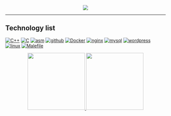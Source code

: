 <p align="center">
  <a href="https://profile.intra.42.fr/users/melisha">
    <img src="https://badge42.herokuapp.com/api/stats/melisha?darkmode=true"/>
  </a>
</p>

<hr>

## Technology list
[![C++](https://img.shields.io/badge/-C%2b%2b-090909?style=flat-square&logo=C%2b%2b)](https://ru.wikipedia.org/wiki/C%2B%2B)
[![C](https://img.shields.io/badge/-C-090909?style=flat-square&logo=C)](https://en.wikipedia.org/wiki/C_(programming_language))
[![asm](https://img.shields.io/badge/-asm-090909?style=flat-square&logo=asm&logoColor=ccf5ff)](https://en.wikipedia.org/wiki/ASM)
[![github](https://img.shields.io/badge/-github-090909?style=flat-square&logo=github)](https://ru.wikipedia.org/wiki/GitHub)
[![Docker](https://img.shields.io/badge/-Docker-090909?style=flat-square&logo=docker)](https://ru.wikipedia.org/wiki/Docker)
[![nginx](https://img.shields.io/badge/-nginx-090909?style=flat-square&logo=nginx)](https://ru.wikipedia.org/wiki/Nginx)
[![mysql](https://img.shields.io/badge/-mysql-090909?style=flat-square&logo=mysql)](https://ru.wikipedia.org/wiki/MySQL)
[![wordpress](https://img.shields.io/badge/-wordpress-090909?style=flat-square&logo=wordpress)](https://en.wikipedia.org/wiki/WordPress)
[![linux](https://img.shields.io/badge/-linux-090909?style=flat-square&logo=linux)](https://ru.wikipedia.org/wiki/Linux)
[![Malefile](https://img.shields.io/badge/-Makefile-090909?style=flat-square&logo=makefile)](https://ru.wikipedia.org/wiki/Makefile)

<!-- https://github.com/anuraghazra/github-readme-stats -->

<p align="center">
  <a href="https://github.com/ncliff-git">
    <img height="180em" src="https://github-readme-stats.vercel.app/api?username=melisha-git&hide=stars,commits,prs,issues,contribs&show_icons=true&theme=dracula"/>
    <img height="180em" src="https://github-readme-stats.vercel.app/api/top-langs/?username=melisha-git&layout=compact&theme=radical"/>
  </a>
</p>
